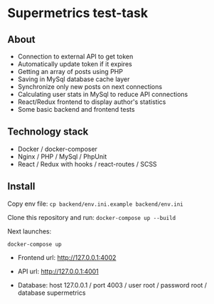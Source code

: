 #  Supermetrics test-task

## About
- Connection to external API to get token
- Automatically update token if it expires
- Getting an array of posts using PHP
- Saving in MySql database cache layer
- Synchronize only new posts on next connections
- Calculating user stats in MySql to reduce API connections
- React/Redux frontend to display author's statistics
- Some basic backend and frontend tests

## Technology stack
- Docker / docker-composer
- Nginx / PHP / MySql / PhpUnit
- React / Redux with hooks / react-routes / SCSS

## Install

Copy env file:
``cp backend/env.ini.example backend/env.ini``

Clone this repository and run:
``docker-compose up --build``

Next launches:

``docker-compose up``

- Frontend url: http://127.0.0.1:4002
- API url: http://127.0.0.1:4001

- Database: host 127.0.0.1 / port 4003 / user root / password root / database supermetrics